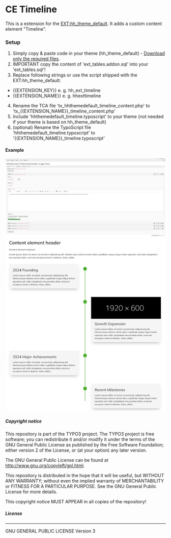 # CE Timeline
This is a extension for the [EXT:hh_theme_default](https://github.com/Hauer-Heinrich/hh_theme_default).
It adds a custom content element "Timeline".

### Setup
1. Simply copy & paste code in your theme (hh_theme_default) - [Download only the required files](https://github.com/Hauer-Heinrich/hh_theme_default_timeline/tags).
2. IMPORTANT copy the content of 'ext_tables.addon.sql' into your 'ext_tables.sql'!
3. Replace following strings or use the script shipped with the EXT:hh_theme_default:
- {{EXTENSION_KEY}} e. g. hh_ext_timeline
- {{EXTENSION_NAME}} e. g. hhexttimeline
4. Rename the TCA file 'tx_hhthemedefault_timeline_content.php' to 'tx_{{EXTENSION_NAME}}_timeline_content.php'
5. Include 'hhthemedefault_timeline.typoscript' to your theme (not needed if your theme is based on hh_theme_default)
6. (optional) Rename the TypoScript file 'hhthemedefault_timeline.typoscript' to '{{EXTENSION_NAME}}_timeline.typoscript'

#### Example
![example picture from backend](.github/images/preview-1.jpg?raw=true "Main")
![example picture from Frontend](.github/images/preview-2.jpg?raw=true "Main")

##### Copyright notice

This repository is part of the TYPO3 project. The TYPO3 project is
free software; you can redistribute it and/or modify
it under the terms of the GNU General Public License as published by
the Free Software Foundation; either version 2 of the License, or
(at your option) any later version.

The GNU General Public License can be found at
http://www.gnu.org/copyleft/gpl.html.

This repository is distributed in the hope that it will be useful,
but WITHOUT ANY WARRANTY; without even the implied warranty of
MERCHANTABILITY or FITNESS FOR A PARTICULAR PURPOSE.  See the
GNU General Public License for more details.

This copyright notice MUST APPEAR in all copies of the repository!

##### License
----
GNU GENERAL PUBLIC LICENSE Version 3
